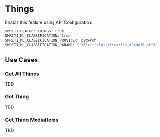 # Things
Enable this feature using API Configuration:
```bash
SMRITI_FEATURE_THINGS: true
SMRITI_ML_CLASSIFICATION: true
SMRITI_ML_CLASSIFICATION_PROVIDER: pytorch
SMRITI_ML_CLASSIFICATION_PARAMS: {"file":"classification_v240615.pt"}
```

## Use Cases

### Get All Things
TBD

### Get Thing
TBD

### Get Thing MediaItems
TBD